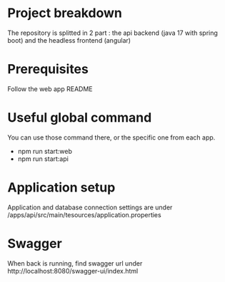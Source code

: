# Project breakdown
The repository is splitted in 2 part : the api backend (java 17 with spring boot) and the headless frontend (angular)

# Prerequisites
Follow the web app README

# Useful global command
You can use those command there, or the specific one from each app.
- npm run start:web
- npm run start:api

# Application setup
Application and database connection settings are under /apps/api/src/main/tesources/application.properties

# Swagger
When back is running, find swagger url under http://localhost:8080/swagger-ui/index.html